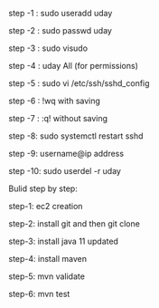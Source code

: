 step -1 : sudo useradd uday

step -2 : sudo passwd uday

step -3 : sudo visudo

step -4 : uday All  (for permissions)

step -5 : sudo vi /etc/ssh/sshd_config

step -6 : !wq   with saving

step -7 : :q!   without saving

step -8: sudo systemctl restart sshd

step -9:  username@ip address

step -10: sudo userdel -r uday

Bulid step by step:

step-1: ec2 creation

step-2: install git and then git clone

step-3: install java 11 updated

step-4: install maven

step-5: mvn validate

step-6: mvn test

